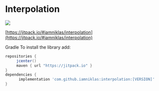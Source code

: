 # Interpolation

[![](https://jitpack.io/v/iamniklas/interpolation.svg)](https://jitpack.io/#iamniklas/interpolation)

[https://jitpack.io/#iamniklas/interpolation](https://jitpack.io/#iamniklas/interpolation)

Gradle
To install the library add: 
 
   ```gradle
   repositories { 
        jcenter()
        maven { url "https://jitpack.io" }
   }
   dependencies {
         implementation 'com.github.iamniklas:interpolation:[VERSION]'
   }
   ```  

